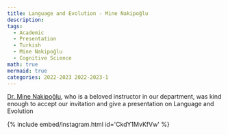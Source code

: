 ```yaml
---
title: Language and Evolution - Mine Nakipoğlu
description:
tags:
  - Academic
  - Presentation
  - Turkish
  - Mine Nakipoğlu
  - Cognitive Science
math: true
mermaid: true
categories: 2022-2023 2022-2023-1
---
```


[Dr. Mine Nakipoğlu](https://linguistics.bogazici.edu.tr/mine-nakipoglu), who is a beloved instructor in our department, was kind enough to accept our invitation and give a presentation on Language and Evolution

{% include embed/instagram.html id='CkdY1MvKfVw' %}